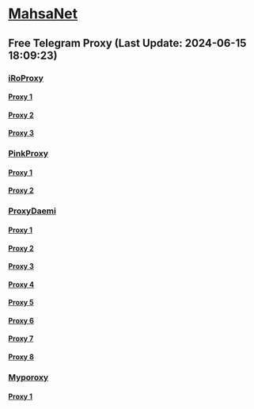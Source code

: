 
# [MahsaNet](https://t.me/mahsa_net)
## Free Telegram Proxy (Last Update: 2024-06-15 18:09:23)
### [iRoProxy](https://t.me/iRoProxy)
#### [Proxy 1](tg://proxy?server=103.69.224.231&port=150&secret=7HQighJPBNEnVRNB6tdkVw)
#### [Proxy 2](tg://proxy?server=103.69.224.245&port=150&secret=7HQighJPBNEnVRNB6tdkVw)
#### [Proxy 3](tg://proxy?server=103.69.224.151&port=9845&secret=_____________________w)
### [PinkProxy](https://t.me/PinkProxy)
#### [Proxy 1](tg://proxy?server=88.80.135.57&port=9889&secret=_____________________w)
#### [Proxy 2](tg://proxy?server=88.80.135.57&port=9889&secret=_____w)
### [ProxyDaemi](https://t.me/ProxyDaemi)
#### [Proxy 1](tg://proxy?server=49.12.219.81&port=43&secret=_____________________w)
#### [Proxy 2](tg://proxy?server=172.104.240.133&port=4030&secret=DD3C78598DB80D4D811f1A24182F92075E1603010200010001fc030386e24c3aDD)
#### [Proxy 3](tg://proxy?server=cloudflare.nokia.net.co.uk.do_yo.want_to.clash_with.this.www.microsoft.com.there_is_no.place_like.localhost.www.bing.com.count_with_me.cyou.net.digikala.com.msn.com.bsi.ir.enamad.ir.now_sud.again_to_fight.everyone.i_am.the_inte.Modisehfashion.foundation.&port=443&secret=7gAAAAAAAAAAAAAAAAAAAAB0Z2p1Lm9yZw%3D%3D)
#### [Proxy 4](tg://proxy?server=94.177.51.10&port=8443&secret=7HQighJPBNMYVRNB6tdkVw)
#### [Proxy 5](tg://proxy?server=94.177.51.26&port=777&secret=7HQighJPBNMYVRNB6tdkVw)
#### [Proxy 6](tg://proxy?server=cloudflare.com.nokia.co.uk.do_you.want_to.clash_without.this.www.microsoft.com.there_is_no.place_like.localhost.www.bing.com.count_with_me.cyou.net.digikala.com.msn.com.bsi.ir.enamad.ir.now_sudo.again_to_fight.everyone.i_am.ftp_internet.tcp-udp.co.uk.&port=000000000000000000000000000000000000000000000000000000000000000000000000000003443&secret=FgMBAgABAAH8AwOG4kw63QPQ)
#### [Proxy 7](tg://proxy?server=103.69.224.231&port=150&secret=7HQighJPBNEnVRNB6tdkVw)
#### [Proxy 8](tg://proxy?server=www.web.rubika.htc.digi-ir.info.&port=443&secret=7vQ1mpsyX_HR5QhN8OD3U3t0Z2p1Lm9yZw)
### [Myporoxy](https://t.me/Myporoxy)
#### [Proxy 1](tg://proxy?server=cloudflare.com.nokia.com.co.uk.do_yo.want_to.clash_with.this.www.microsoft.com.there_is_no.place_like.localhost.www.bing.com.count_with_me.cyou.net.digikala.com.msn.com.bsi.ir.khamanei.ir.again_to_fight.everyone.i_am.the_internet.dortmond.sbs.&port=1881&secret=FgMBAgABAAH8AwOG4kw63Q==)

    